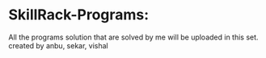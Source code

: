 # SkillRack-Programs:
All the programs solution that are solved by me will be uploaded in this set.
created by anbu, sekar, vishal
